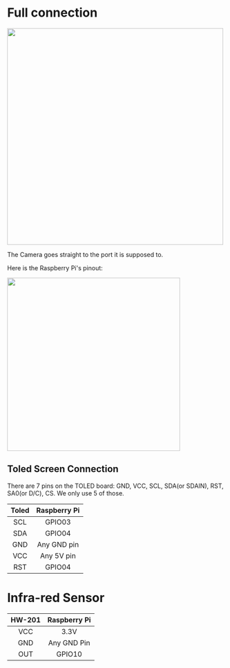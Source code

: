 # Full connection

<img src = "https://github.com/Myutaze/SmartTOLEDGlassesWithWordTranslation/assets/123553691/a6598ca4-4759-44f1-8d5d-3d4604470f40" width = "500">
<br>

The Camera goes straight to the port it is supposed to.

Here is the Raspberry Pi's pinout:

<img src = "https://github.com/Myutaze/SmartTOLEDGlassesWithWordTranslation/assets/123553691/899b90e3-2aa7-40eb-ba45-f9d6ac54ea4d" width = "400" >

## Toled Screen Connection

There are 7 pins on the TOLED board: GND, VCC, SCL, SDA(or SDAIN), RST, SA0(or D/C), CS. We only use 5 of those.

  
|     Toled     |     Raspberry Pi   |
| :-------------: | :-------------: |
|     SCL       |       GPIO03      |
|     SDA       |       GPIO04      |
|     GND       |       Any GND pin     |
|     VCC       |       Any 5V pin      |
|     RST       |      GPIO04    |

# Infra-red Sensor


|      HW-201      |     Raspberry Pi   |
| :-------------: | :-------------: |
|     VCC       |       3.3V     |
|     GND       |      Any GND Pin      |
|     OUT        |      GPIO10   |
